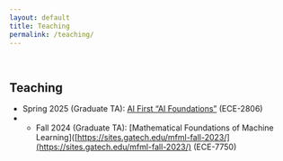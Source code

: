 ```yaml
---
layout: default
title: Teaching
permalink: /teaching/
---
```


<h1 id="teaching"></h1>

<h2 style="margin: 60px 0px -15px;">Teaching</h2>
<br>

- Spring 2025 (Graduate TA): [AI First “AI Foundations”]([(https://bpb-us-e1.wpmucdn.com/sites.gatech.edu/dist/8/675/files/2024/12/Spring2025-ECE2806-AI-First-AI-Foundations-syllabus.pdf)](https://bpb-us-e1.wpmucdn.com/sites.gatech.edu/dist/8/675/files/2024/12/Spring2025-ECE2806-AI-First-AI-Foundations-syllabus.pdf)) (ECE-2806)
- - Fall 2024 (Graduate TA): [Mathematical Foundations of Machine Learning]([https://sites.gatech.edu/mfml-fall-2023/](https://sites.gatech.edu/mfml-fall-2023/) (ECE-7750)
